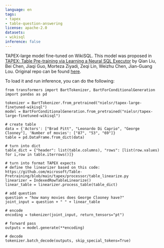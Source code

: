 ```yaml
---
language: en
tags:
- tapex
- table-question-answering
license: apache-2.0
datasets:
- wikisql
inference: false
---
```


TAPEX-large model fine-tuned on WikiSQL. This model was proposed in [TAPEX: Table Pre-training via Learning a Neural SQL Executor](https://arxiv.org/abs/2107.07653) by Qian Liu, Bei Chen, Jiaqi Guo, Morteza Ziyadi, Zeqi Lin, Weizhu Chen, Jian-Guang Lou. Original repo can be found [here](https://github.com/microsoft/Table-Pretraining).

To load it and run inference, you can do the following:

```
from transformers import BartTokenizer, BartForConditionalGeneration
import pandas as pd

tokenizer = BartTokenizer.from_pretrained("nielsr/tapex-large-finetuned-wikisql")
model = BartForConditionalGeneration.from_pretrained("nielsr/tapex-large-finetuned-wikisql")

# create table
data = {'Actors': ["Brad Pitt", "Leonardo Di Caprio", "George Clooney"], 'Number of movies': ["87", "53", "69"]}
table = pd.DataFrame.from_dict(data)

# turn into dict
table_dict = {"header": list(table.columns), "rows": [list(row.values) for i,row in table.iterrows()]}

# turn into format TAPEX expects
# define the linearizer based on this code: https://github.com/microsoft/Table-Pretraining/blob/main/tapex/processor/table_linearize.py
linearizer = IndexedRowTableLinearize()
linear_table = linearizer.process_table(table_dict)

# add question
question = "how many movies does George Clooney have?"
joint_input = question + " " + linear_table

# encode 
encoding = tokenizer(joint_input, return_tensors="pt")

# forward pass
outputs = model.generate(**encoding)

# decode
tokenizer.batch_decode(outputs, skip_special_tokens=True)
```